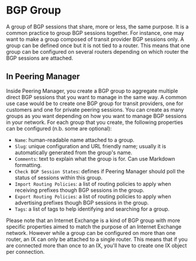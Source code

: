 # BGP Group

A group of BGP sessions that share, more or less, the same purpose. It is a
common practice to group BGP sessions together. For instance, one may want to
make a group composed of transit provider BGP sessions only. A group can be
defined once but it is not tied to a router. This means that one group can be
configured on several routers depending on which router the BGP sessions are
attached.

## In Peering Manager

Inside Peering Manager, you create a BGP group to aggregate multiple direct BGP
sessions that you want to manage in the same way. A common use case would be to
create one BGP group for transit providers, one for customers and one for
private peering sessions. You can create as many groups as you want depending
on how you want to manage BGP sessions in your network. For each group that you
create, the following properties can be configured (n.b. some are optional):

* `Name`: human-readable name attached to a group.
* `Slug`: unique configuration and URL friendly name; usually it is
   automatically generated from the group's name.
* `Comments`: text to explain what the group is for. Can use Markdown
  formatting.
* `Check BGP Session States`: defines if Peering Manager should poll the
  status of sessions within this group. 
* `Import Routing Policies`: a list of routing policies to apply when
   receiving prefixes though BGP sessions in the group.
* `Export Routing Policies`: a list of routing policies to apply when
   advertising prefixes though BGP sessions in the group.
* `Tags`: a list of tags to help identifying and searching for a group.

Please note that an Internet Exchange is a kind of BGP group with more specific
properties aimed to match the purpose of an Internet Exchange network. However
while a group can be configured on more than one router, an IX can only be
attached to a single router. This means that if you are connected more than
once to an IX, you'll have to create one IX object per connection.
